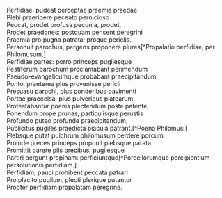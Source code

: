 Perfidiae: pudeat perceptae praemia praedae   
Plebi praeripere peceato pernicioso   
Peccat, prodet profusa pecunia, prodet,   
Prodet praedones: postquam pensent peregrini   
Praemia pro pugna patrata; proque periclis.   
Personuit parochus, pergens proponere plures[^Propalatio perfidiae, per Philomusum.]   
Perfidiae partes: porro princeps pugilesque   
Pestiferum parochum proclamabant perimendum   
Pseudo-evangelicumque probabant praecipitandum   
Ponto, praeterea plus provenisse pericli   
Presuasu parochi, plus ponderibus pavimenti   
Portae praecelsa, plus pulveribus platearum.   
Protestabantur poenis plectendum poste patente,   
Ponendum prope prunas, particulisque perustis   
Profundo puteo profunde praecipitandum,   
Publicitus pugiles praedicta piacula patrant.[^Poena Philomusi]   
Plebsque putat pulchrum philomusum perdere porcum,   
Proinde preces princeps proponit plebsque parata   
Promittit parere piis precibus, pugilesque   
Partiri pergunt propinam: perficiuntque[^Porcellorumque percipientium persolutionis perfidiam.]   
Perfidiam, pauci prohibent peccata patrari   
Pro placito pugilum‚ plecti plerique putantur   
Propter perfidiam propalatam peregrine.   
